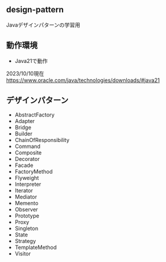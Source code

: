 ## design-pattern

Javaデザインパターンの学習用

## 動作環境

- Java21で動作

2023/10/10現在  
https://www.oracle.com/java/technologies/downloads/#java21

## デザインパターン

- AbstractFactory
- Adapter
- Bridge
- Builder
- ChainOfResponsibility
- Command
- Composite
- Decorator
- Facade
- FactoryMethod
- Flyweight
- Interpreter
- Iterator
- Mediator
- Memento
- Observer
- Prototype
- Proxy
- Singleton
- State
- Strategy
- TemplateMethod
- Visitor

